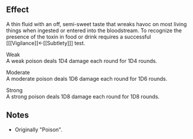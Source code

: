 ## Effect
A thin fluid with an off, semi-sweet taste that wreaks havoc on most living things when ingested or entered into the bloodstream. To recognize the presence of the toxin in food or drink requires a successful \[[[Vigilance]]←[[Subtlety]]\] test.

Weak<br>A weak poison deals 1D4 damage each round for 1D4 rounds.

Moderate<br>A moderate poison deals 1D6 damage each round for 1D6 rounds.

Strong<br>A strong poison deals 1D8 damage each round for 1D8 rounds.
## Notes
* Originally "Poison".